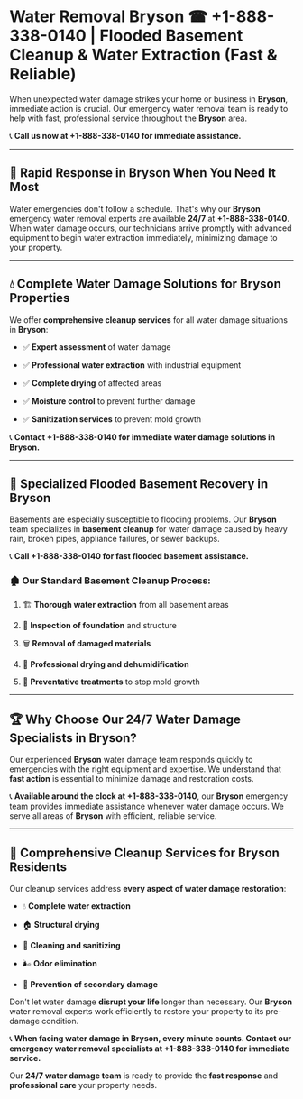 # Water Removal Bryson ☎ +1-888-338-0140 | Flooded Basement Cleanup & Water Extraction (Fast & Reliable)

When unexpected water damage strikes your home or business in **Bryson**, immediate action is crucial. Our emergency water removal team is ready to help with fast, professional service throughout the **Bryson** area. 

📞 **Call us now at +1-888-338-0140 for immediate assistance.**
---
## 🚀 Rapid Response in Bryson When You Need It Most
Water emergencies don't follow a schedule. That's why our **Bryson** emergency water removal experts are available **24/7** at **+1-888-338-0140**. When water damage occurs, our technicians arrive promptly with advanced equipment to begin water extraction immediately, minimizing damage to your property.
---
## 💧 Complete Water Damage Solutions for Bryson Properties
We offer **comprehensive cleanup services** for all water damage situations in **Bryson**:
- ✅ **Expert assessment** of water damage  
- ✅ **Professional water extraction** with industrial equipment  
- ✅ **Complete drying** of affected areas  
- ✅ **Moisture control** to prevent further damage  
- ✅ **Sanitization services** to prevent mold growth  
📞 **Contact +1-888-338-0140 for immediate water damage solutions in Bryson.**
---
## 🌊 Specialized Flooded Basement Recovery in Bryson
Basements are especially susceptible to flooding problems. Our **Bryson** team specializes in **basement cleanup** for water damage caused by heavy rain, broken pipes, appliance failures, or sewer backups. 
📞 **Call +1-888-338-0140 for fast flooded basement assistance.**
### 🏚️ Our Standard Basement Cleanup Process:
1. 🏗️ **Thorough water extraction** from all basement areas  
2. 🔎 **Inspection of foundation** and structure  
3. 🗑️ **Removal of damaged materials**  
4. 💨 **Professional drying and dehumidification**  
5. 🚫 **Preventative treatments** to stop mold growth  
---
## 🏆 Why Choose Our 24/7 Water Damage Specialists in Bryson?
Our experienced **Bryson** water damage team responds quickly to emergencies with the right equipment and expertise. We understand that **fast action** is essential to minimize damage and restoration costs.
📞 **Available around the clock at +1-888-338-0140**, our **Bryson** emergency team provides immediate assistance whenever water damage occurs. We serve all areas of **Bryson** with efficient, reliable service.
---
## 🧹 Comprehensive Cleanup Services for Bryson Residents
Our cleanup services address **every aspect of water damage restoration**:
- 💧 **Complete water extraction**  
- 🏠 **Structural drying**  
- 🧼 **Cleaning and sanitizing**  
- 🌬️ **Odor elimination**  
- 🚫 **Prevention of secondary damage**  
Don't let water damage **disrupt your life** longer than necessary. Our **Bryson** water removal experts work efficiently to restore your property to its pre-damage condition.
📞 **When facing water damage in Bryson, every minute counts. Contact our emergency water removal specialists at +1-888-338-0140 for immediate service.**
Our **24/7 water damage team** is ready to provide the **fast response** and **professional care** your property needs.
